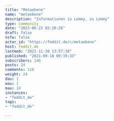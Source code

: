 ```yaml
---
title: "Metaebene" 
name: "metaebene"
description: "Informationen in Lemmy, zu Lemmy"
type: community
date: "2023-06-22 02:20:26"
draft: false
nsfw: false
actor_id: "https://feddit.de/c/metaebene"
host: feddit.de
lastmod: "2021-11-20 13:57:38"
published: "2021-09-18 09:19:33"
subscribers: 146
posts: 24
comments: 116
weight: 24
dau: 1
wau: 1
mau: 10
instances:
- "feddit_de"
tags: 
- "feddit_de"

---
```

